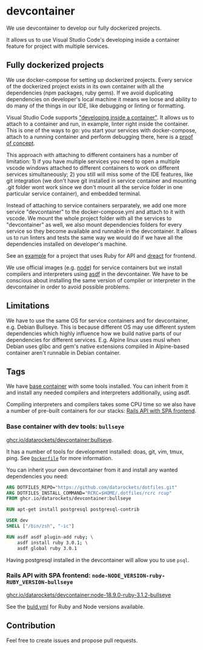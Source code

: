 # devcontainer

We use devcontainer to develop our fully dockerized projects.

It allows us to use Visual Studio Code's developing inside a container feature for project with multiple services.

## Fully dockerized projects

We use docker-compose for setting up dockerized projects. Every service of the dockerized project exists in its own container with all the dependencies (npm packages, ruby gems). If we avoid duplicating dependencies on developer's local machine it means we loose and ability to do many of the things in our IDE, like debugging or linting or formatting.

Visual Studio Code supports ["developing inside a container"](https://code.visualstudio.com/docs/remote/containers). It allows us to attach to a container and run, in example, linter right inside the container. This is one of the ways to go: you start your services with docker-compose, attach to a running container and perform debugging there, here is a [proof of concept](https://github.com/datarockets/vscode-docker-compose-poc).

This approach with attaching to different containers has a number of limitation: 1) if you have multiple services you need to open a multiple vscode windows attached to different containers to work on different services simultaneously; 2) you still will miss some of the IDE features, like git integration (we don't have git installed in service container and mounting .git folder wont work since we don't mount all the service folder in one particular service container), and embedded terminal.

Instead of attaching to service containers serparately, we add one more service "devcontainer" to the docker-compose.yml and attach to it with vscode. We mount the whole project folder with all the services to "devcontainer" as well, we also mount dependencies folders for every service so they become available and runnable in the devcontainer. It allows us to run linters and tests the same way we would do if we have all the dependencies installed on developer's machine.

See an [example](examples/ruby-api-with-spa-frontend) for a project that uses Ruby for API and [dreact](https://github.com/datarockets/dreact) for frontend.

We use official images (e.g. [node](https://hub.docker.com/_/node)) for service containers but we install compilers and interpreters using [asdf](https://asdf-vm.com/) in the devcontainer. We have to be conscious about installing the same version of compiler or interpreter in the devcontainer in order to avoid possible problems.


## Limitations

We have to use the same OS for service containers and for devcontainer, e.g. Debian Bullseye. This is because different OS may use different system dependencies which highly influence how we build native parts of our dependencies for different services. E.g. Alpine linux uses musl when Debian uses glibc and gem's native extensions compiled in Alpine-based container aren't runnable in Debian container.


## Tags

We have [base container](#base-container-with-dev-tools-buster) with some tools installed. You can inherit from it and install any needed compilers and interpreters additionally, using asdf.

Compiling interpreters and compilers takes some CPU time so we also have a number of pre-built containers for our stacks: [Rails API with SPA frontend](#rails-api-with-spa-frontend-node-node_version-ruby-ruby_version-buster).

### Base container with dev tools: `bullseye`

[ghcr.io/datarockets/devcontainer:bullseye](https://ghcr.io/datarockets/devcontainer:bullseye).

It has a number of tools for development installed: doas, git, vim, tmux, ping. See [`Dockerfile`](Dockerfile) for more information.

You can inherit your own devcontainer from it and install any wanted dependencies you need:

```Dockerfile
ARG DOTFILES_REPO="https://github.com/datarockets/dotfiles.git"
ARG DOTFILES_INSTALL_COMMAND="RCRC=$HOME/.dotfiles/rcrc rcup"
FROM ghcr.io/datarockets/devcontainer:bullseye

RUN apt-get install postgresql postgresql-contrib

USER dev
SHELL ["/bin/zsh", "-ic"]

RUN asdf asdf plugin-add ruby; \
    asdf install ruby 3.0.1; \
    asdf global ruby 3.0.1
```

Having postgresql installed in the devcontainer will allow you to use `psql`.

### Rails API with SPA frontend: `node-NODE_VERSION-ruby-RUBY_VERSION-bullseye`

[ghcr.io/datarockets/devcontainer:node-18.9.0-ruby-3.1.2-bullseye](https://ghcr.io/datarockets/devcontainer:node-18.9.0-ruby-3.1.2-bullseye)

See the [buld.yml](.github/workflows/build.yml#L36-L37) for Ruby and Node versions available.


## Contribution

Feel free to create issues and propose pull requests.
